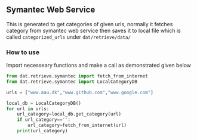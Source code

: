 ## Symantec Web Service 

This is generated to get categories of given urls, normally it fetches category from symantec web service then saves it to local file which is called `categorized_urls` under `dat/retrieve/data/`



### How to use 

Import necesseary functions and make a call as demonstrated given below 

```python
from dat.retrieve.symantec import fetch_from_internet
from dat.retrieve.symantec import LocalCategoryDB

urls = ["www.aau.dk","www.github.com","www.google.com"]

local_db = LocalCategoryDB()
for url in urls:
    url_category=local_db.get_category(url)
    if url_category=='':
        url_category=fetch_from_internet(url)
    print(url_category)

```

